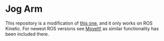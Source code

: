 # Jog Arm

This repository is a modification of [this one](https://github.com/UTNuclearRoboticsPublic/jog_arm), and it only works on ROS Kinetic. For newest ROS versions see [MoveIt!](https://github.com/ros-planning/moveit) as similar functionality has been included there.

